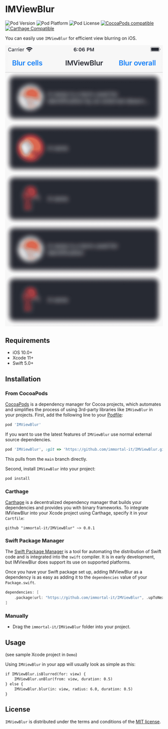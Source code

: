# IMViewBlur

![Pod Version](https://img.shields.io/cocoapods/v/IMViewBlur.svg?style=flat)
![Pod Platform](https://img.shields.io/cocoapods/p/IMViewBlur.svg?style=flat)
![Pod License](https://img.shields.io/cocoapods/l/IMViewBlur.svg?style=flat)
[![CocoaPods compatible](https://img.shields.io/badge/CocoaPods-compatible-green.svg?style=flat)](https://cocoapods.org)
[![Carthage Compatible](https://img.shields.io/badge/Carthage-compatible-4BC51D.svg?style=flat)](https://github.com/Carthage/Carthage)

You can easily use `IMViewBlur` for efficient view blurring on iOS. 

<img src="https://github.com/immortal-it/IMViewBlur/blob/main/Images/demon001.png">

## Requirements

- iOS 10.0+
- Xcode 11+
- Swift 5.0+

## Installation

### From CocoaPods

[CocoaPods](http://cocoapods.org) is a dependency manager for Cocoa projects, which automates and simplifies the process of using 3rd-party libraries like `IMViewBlur` in your projects. First, add the following line to your [Podfile](http://guides.cocoapods.org/using/using-cocoapods.html):

```ruby
pod 'IMViewBlur'
```

If you want to use the latest features of `IMViewBlur` use normal external source dependencies.

```ruby
pod 'IMViewBlur', :git => 'https://github.com/immortal-it/IMViewBlur.git'
```

This pulls from the `main` branch directly.

Second, install `IMViewBlur` into your project:

```ruby
pod install
```

### Carthage

[Carthage](https://github.com/Carthage/Carthage) is a decentralized dependency manager that builds your dependencies and provides you with binary frameworks. To integrate IMViewBlur into your Xcode project using Carthage, specify it in your `Cartfile`:

```ogdl
github "immortal-it/IMViewBlur" ~> 0.0.1
```

### Swift Package Manager

The [Swift Package Manager](https://swift.org/package-manager/) is a tool for automating the distribution of Swift code and is integrated into the `swift` compiler. It is in early development, but IMViewBlur does support its use on supported platforms.

Once you have your Swift package set up, adding IMViewBlur as a dependency is as easy as adding it to the `dependencies` value of your `Package.swift`.

```swift
dependencies: [
    .package(url: "https://github.com/immortal-it/IMViewBlur", .upToNextMajor(from: "0.0.1"))
]
```

### Manually

* Drag the `immortal-it/IMViewBlur` folder into your project.

## Usage

(see sample Xcode project in `Demo`)

Using `IMViewBlur` in your app will usually look as simple as this:

```
if IMViewBlur.isBlurred(for: view) {
    IMViewBlur.unBlur(from: view, duration: 0.5)
} else {
    IMViewBlur.blur(in: view, radius: 6.0, duration: 0.5)
}
```

## License

`IMViewBlur` is distributed under the terms and conditions of the [MIT license](https://github.com/immortal-it/IMViewBlur/LICENSE).
